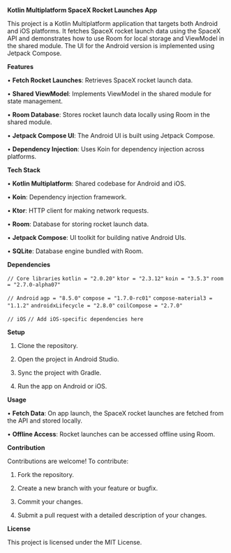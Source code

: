 **Kotlin Multiplatform SpaceX Rocket Launches App**

This project is a Kotlin Multiplatform application that targets both Android and iOS platforms. It fetches SpaceX rocket launch data using the SpaceX API and demonstrates how to use Room for local storage and ViewModel in the shared module. The UI for the Android version is implemented using Jetpack Compose.


**Features**

• **Fetch Rocket Launches**: Retrieves SpaceX rocket launch data.

• **Shared ViewModel**: Implements ViewModel in the shared module for state management.

• **Room Database**: Stores rocket launch data locally using Room in the shared module.

• **Jetpack Compose UI**: The Android UI is built using Jetpack Compose.

• **Dependency Injection**: Uses Koin for dependency injection across platforms.



**Tech Stack**



• **Kotlin Multiplatform**: Shared codebase for Android and iOS.

• **Koin**: Dependency injection framework.

• **Ktor**: HTTP client for making network requests.

• **Room**: Database for storing rocket launch data.

• **Jetpack Compose**: UI toolkit for building native Android UIs.

• **SQLite**: Database engine bundled with Room.



**Dependencies**

`// Core libraries`
`kotlin = "2.0.20"`
`ktor = "2.3.12"`
`koin = "3.5.3"`
`room = "2.7.0-alpha07"`

`// Android`
`agp = "8.5.0"`
`compose = "1.7.0-rc01"`
`compose-material3 = "1.1.2"`
`androidxLifecycle = "2.8.0"`
`coilCompose = "2.7.0"`

`// iOS`
`// Add iOS-specific dependencies here`

**Setup**

1. Clone the repository.

2. Open the project in Android Studio.

3. Sync the project with Gradle.

4. Run the app on Android or iOS.



**Usage**

• **Fetch Data**: On app launch, the SpaceX rocket launches are fetched from the API and stored locally.

• **Offline Access**: Rocket launches can be accessed offline using Room.


**Contribution**

Contributions are welcome! To contribute:

1. Fork the repository.

2. Create a new branch with your feature or bugfix.

3. Commit your changes.

4. Submit a pull request with a detailed description of your changes.

**License**

This project is licensed under the MIT License.